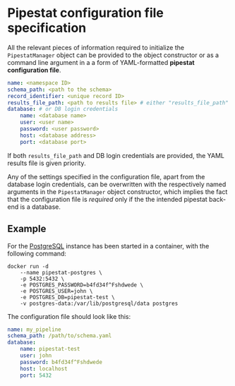 # Pipestat configuration file specification

All the relevant pieces of information required to initialize the `PipestatManager` object can be provided to the object constructor or as a command line argument in a a form of YAML-formatted **pipestat configuration file**.

```yaml
name: <namespace ID>
schema_path: <path to the schema>
record_identifier: <unique record ID>
results_file_path: <path to results file> # either "results_file_path"
database: # or DB login credentials
    name: <database name>
    user: <user name>
    password: <user password>
    host: <database address>
    port: <database port>
```

If both `results_file_path` and DB login credentials are provided, the YAML results file is given priority.

Any of the settings specified in the configuration file, apart from the database login credentials, can be overwritten with the respectively named arguments in the `PipestatManager` object constructor, which implies the fact that the configuration file is *required* only if the the intended pipestat back-end is a database.     

## Example

For the [PostgreSQL](https://www.postgresql.org/) instance has been started in a container, with the following command:

```console
docker run -d 
    --name pipestat-postgres \ 
    -p 5432:5432 \ 
    -e POSTGRES_PASSWORD=b4fd34f^Fshdwede \
    -e POSTGRES_USER=john \ 
    -e POSTGRES_DB=pipestat-test \ 
    -v postgres-data:/var/lib/postgresql/data postgres
```

The configuration file should look like this:

```yaml
name: my_pipeline
schema_path: /path/to/schema.yaml
database:
    name: pipestat-test
    user: john
    password: b4fd34f^Fshdwede
    host: localhost
    port: 5432
```